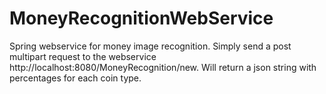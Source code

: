 # MoneyRecognitionWebService

Spring webservice for money image recognition. Simply send a post multipart request to the webservice http://localhost:8080/MoneyRecognition/new. Will return a json string with percentages for each coin type.

